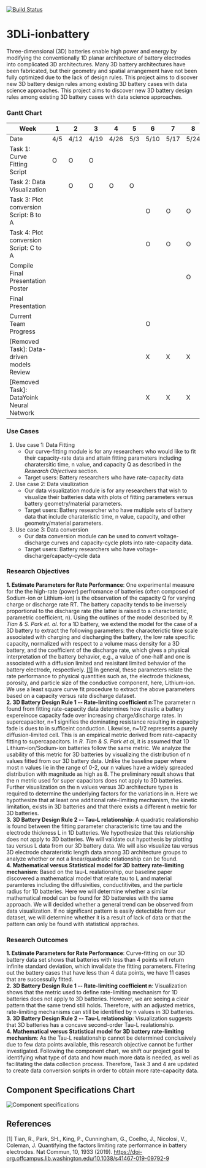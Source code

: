 [comment]: <> (Build Badge)
[![Build Status](https://travis-ci.com/3DBatteryDesign/3DLi-ionbattery.svg?token=TqLpfP3Qz3sXPyzzMFhK&branch=main)](https://travis-ci.com/3DBatteryDesign/3DLi-ionbattery)

# 3DLi-ionbattery
Three-dimensional (3D) batteries enable high power and energy by modifying the
conventionally 1D planar architecture of battery electrodes into complicated 3D
architectures. Many 3D battery architectures have been fabricated, but their
geometry and spatial arrangement have not been fully optimized due to the lack
of design rules. This project aims to discover new 3D battery design rules
among existing 3D battery cases with data science approaches. This project aims
to discover new 3D battery design rules among existing 3D battery cases with
data science approaches.

### Gantt Chart
| Week                                              |  1  |  2   |  3   |  4   |  5  |  6   |  7   |  8   |  9   |  10  |
|---------------------------------------------------|-----|------|------|------|-----|------|------|------|------|------|
| Date                                              | 4/5 | 4/12 | 4/19 | 4/26 | 5/3 | 5/10 | 5/17 | 5/24 | 5/31 | 6/7  |
|Task 1: Curve Fitting Script                       |  O  |   O  |   O  |      |     |      |      |      |      |      |
|Task 2: Data Visualization                         |     |   O  |   O  |   O  |  O  |      |      |      |      |      |
|Task 3: Plot conversion Script: B to A             |     |      |      |      |     |   O  |   O  |  O   |      |      |
|Task 4: Plot conversion Script: C to A             |     |      |      |      |     |   O  |   O  |  O   |      |      |
|   Compile Final Presentation Poster               |     |      |      |      |     |      |      |  O   |   O  |      |
|   Final Presentation                              |     |      |      |      |     |      |      |      |      |   O  |
|   Current Team Progress                           |     |      |      |      |     |   O  |      |      |      |      |
|[Removed Task]: Data-driven models Review          |     |      |      |      |     |   X  |   X  |  X   |      |      |
|[Removed Task]: DataYoink Neural Network           |     |      |      |      |     |   X  |   X  |  X   |      |      |

### Use Cases
1. Use case 1: Data Fitting
   - Our curve-fitting module is for any researchers who would like to fit their capacity-rate data and attain fitting parameters including charatersitic time, n value, and capacity Q as described in the *Research Objectives* section. 
   - Target users: Battery researchers who have rate-capacity data
3. Use case 2: Data visulization
   - Our data visualization module is for any researchers that wish to visualize their batteries data with plots of fitting parameters versus battery geometry/material parameters. 
   - Target users: Battery researcher who have multiple sets of battery data that include charateristic time, n value, capacity, and other geometry/material parameters. 
5. Use case 3: Data conversion
   - Our data conversion module can be used to convert voltage-discharge curves and capacity-cycle plots into rate-capacity data.
   - Target users: Battery researchers who have voltage-discharge/capacty-cycle data

### Research Objectives
**1. Estimate Parameters for Rate Performance**: One experimental measure for the
the high-rate (power) perfromance of batteries (often composed of Sodium-ion or
Lithium-ion) is the observation of the capacity Q for varying charge or discharge
rate RT. The battery capacity tends to be inversely proportional to the discharge
rate (the latter is raised to a characteristic, parametric coefficient, n).
Using the outlines of the model described by *R. Tian & S. Park et. al.*
for a 1D battery, we extend the model for the case of a 3D battery to extract
the following parameters: the characterictic time scale associated with charging
and discharging the battery, the low rate specific capacity, normalized with
respect to a volume mass density for a 3D battery, and the coefficient of the
discharge rate, which gives a physical interpretation of the battery
behavior, e.g., a value of one-half and one is associated with a diffusion
limited and resisitant limited behavior of the battery electrode, respectively.
[[1]](#1) 
In general, these parameters relate the rate performance to physical quantities
such as, the electrode thickness, porosity, and particle size of the conductive
component, here, Lithium-ion. We use a least square curve fit procedure to
extract the above parameters based on a capacity versus rate discharge dataset.<br/>
**2. 3D Battery Design Rule 1 -- Rate-limiting coefficient n**:The parameter
n found from fitting rate-capacity data determines how drastic a battery expereincce 
capacity fade over increasing charge/discharge rates. In supercapacitor, n=1 signifies
the dominating resistance resulting in capacity fade is dues to in sufficeint conduction.
Likewise, n=1/2 represents a purely diffusion-limited cell. This is an empirical
metric derived from rate-capacity fitting to supercapacitors. In *R. Tian & S. Park et al*,
it is assumed that 1D Lithium-ion/Sodium-ion batteries follow the same metric. 
We analyze the usability of this metric for 3D batteries by visualizing the distribution
of n values fitted from our 3D battery data. Unlike the baseline paper where most n values
lie in the range of 0-2, our n values have a widely spreaded distribution with magnitude
as high as 8. The preliminary result shows that the n metric used for super capacitors
does not apply to 3D batteries. Further visualization on the n values versus 3D 
architecture types is required to determine the underlying factors for the variations in n.
Here we hypothesize that at least one additional rate-limiting mechanism, the kinetic
limitation, exists in 3D batteries and that there exists a different n metric for 3D
batteries. <br/>
**3. 3D Battery Design Rule 2 -- Tau-L relationship**: A quadratic realationship is 
found between the fitting parameter characterisitc time tau and the electrode 
thickness L in 1D batteries. We hypothesize that this relationship does not 
apply to 3D batteries. We will validate out hypothesis by plotting tau versus
L data from our 3D battery data. We will also visualize tau versus 3D electrode
charateristic length data among 3D architecture groups to analyze whether or not
a linear/quadratic relationship can be found.<br/>
**4. Mathematical versus Statistical model for 3D battery rate-limiting mechanism**:
Based on the tau-L realationship, our baseline paper discovered a mathematical 
model that relate tau to L and material paramteres including the diffusivities,
conductitivites, and the particle radius for 1D batteries. Here we will determine
whether a similar mathematical model can be found for 3D battereies with the same
approach. We will decided whether a general trend can be observed from data
visualization. If no significant pattern is easily detectable from our dataset,
we will determine whether it is a result of lack of data or that the pattern can 
only be found with statistical appraches.<br/>
### Research Outcomes
**1. Estimate Parameters for Rate Performance**:
Curve-fitting on our 3D battery data set shows that batteries with less than 4 points will return infinite standard deviation, which invalidate the fitting parameters. Filtering out the battery cases that have less than 4 data points, we have 11 cases that are successully fitted.<br/>
**2. 3D Battery Design Rule 1 -- Rate-limiting coefficient n**:
Visualization shows that the metric used to define rate-limiting mechanism for 1D batteries does not apply to 3D batteries. However, we are seeing a clear pattern that the same trend still holds. Therefore, with an adjusted metrics, rate-limiting mechanisms can still be identified by n values in 3D batteries. <br/>
**3. 3D Battery Design Rule 2 -- Tau-L relationship**:
Visualization suggests that 3D batteries has a concave second-order Tau-L realationship. <br/>
**4. Mathematical versus Statistical model for 3D battery rate-limiting mechanism**: As the Tau-L realationship cannot be determined conclusively due to few data points available, this research objective cannot be further investigated. Following the component chart, we shift our project goal to identifying what type of data and how much more data is needed, as well as facilitating the data collection process. Therefore, Task 3 and 4 are updated to create data conversion scripts in order to obtain more rate-capacity data.<br/>
## Component Specifications Chart
![Component specifications](https://user-images.githubusercontent.com/67809165/116957565-00c06480-ac4d-11eb-875b-8f5cb6cf1309.png)
## References
<a id="1">[1]</a>
Tian, R., Park, SH., King, P., Cunningham, G., Coelho, J., Nicolosi, V.,
Coleman, J. 
Quantifying the factors limiting rate performance in battery electrodes.
Nat Commun, 10, 1933 (2019).
https://doi-org.offcampus.lib.washington.edu/10.1038/s41467-019-09792-9



